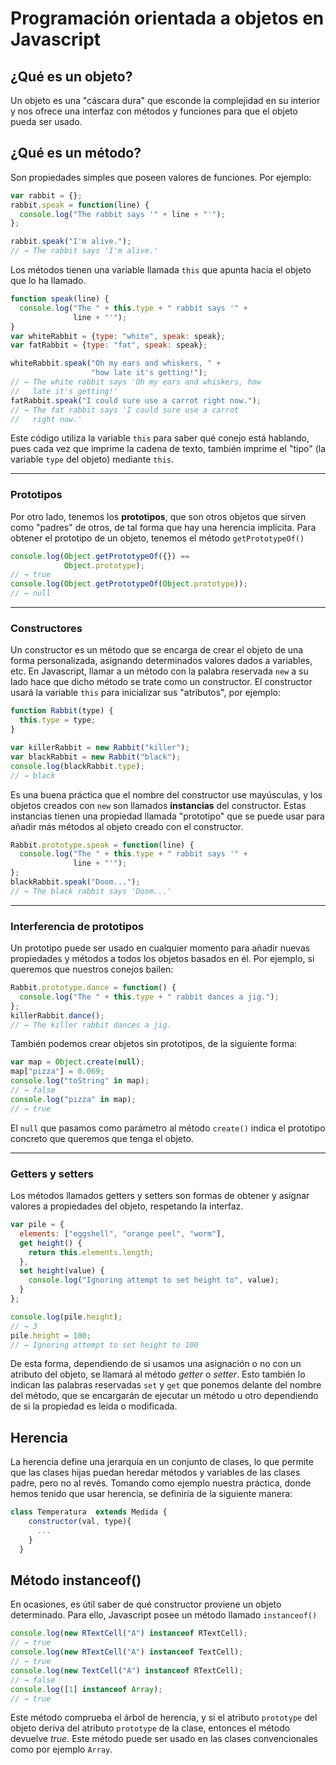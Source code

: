 # Programación orientada a objetos en Javascript

## ¿Qué es un objeto?
Un objeto es una "cáscara dura" que esconde la complejidad en su interior y nos ofrece una interfaz con métodos y funciones para que el objeto pueda ser usado.

## ¿Qué es un método?
Son propiedades simples que poseen valores de funciones. Por ejemplo:
```js
var rabbit = {};
rabbit.speak = function(line) {
  console.log("The rabbit says '" + line + "'");
};

rabbit.speak("I'm alive.");
// → The rabbit says 'I'm alive.'
```

Los métodos tienen una variable llamada `this` que apunta hacia el objeto que lo ha llamado.
```js
function speak(line) {
  console.log("The " + this.type + " rabbit says '" +
              line + "'");
}
var whiteRabbit = {type: "white", speak: speak};
var fatRabbit = {type: "fat", speak: speak};

whiteRabbit.speak("Oh my ears and whiskers, " +
                  "how late it's getting!");
// → The white rabbit says 'Oh my ears and whiskers, how
//   late it's getting!'
fatRabbit.speak("I could sure use a carrot right now.");
// → The fat rabbit says 'I could sure use a carrot
//   right now.'
```

Este código utiliza la variable `this` para saber qué conejo está hablando, pues cada vez que imprime la cadena de texto, también imprime el "tipo" (la variable `type` del objeto) mediante `this`.

---

### Prototipos

Por otro lado, tenemos los **prototipos**, que son otros objetos que sirven como "padres" de otros, de tal forma que hay una herencia implícita. Para obtener el prototipo de un objeto, tenemos el método `getPrototypeOf()`
```js
console.log(Object.getPrototypeOf({}) ==
            Object.prototype);
// → true
console.log(Object.getPrototypeOf(Object.prototype));
// → null
```

---

### Constructores
Un constructor es un método que se encarga de crear el objeto de una forma personalizada, asignando determinados valores dados a variables, etc. En Javascript, llamar a un método con la palabra reservada `new` a su lado hace que dicho método se trate como un constructor. El constructor usará la variable `this` para inicializar sus "atributos", por ejemplo:
```js
function Rabbit(type) {
  this.type = type;
}

var killerRabbit = new Rabbit("killer");
var blackRabbit = new Rabbit("black");
console.log(blackRabbit.type);
// → black
```

Es una buena práctica que el nombre del constructor use mayúsculas, y los objetos creados con `new` son llamados **instancias** del constructor. Estas instancias tienen una propiedad llamada "prototipo" que se puede usar para añadir más métodos al objeto creado con el constructor.
```js
Rabbit.prototype.speak = function(line) {
  console.log("The " + this.type + " rabbit says '" +
              line + "'");
};
blackRabbit.speak("Doom...");
// → The black rabbit says 'Doom...'
```

---

### Interferencia de prototipos
Un prototipo puede ser usado en cualquier momento para añadir nuevas propiedades y métodos a todos los objetos basados en él. Por ejemplo, si queremos que nuestros conejos bailen:
```js
Rabbit.prototype.dance = function() {
  console.log("The " + this.type + " rabbit dances a jig.");
};
killerRabbit.dance();
// → The killer rabbit dances a jig.
```

También podemos crear objetos sin prototipos, de la siguiente forma:
```js
var map = Object.create(null);
map["pizza"] = 0.069;
console.log("toString" in map);
// → false
console.log("pizza" in map);
// → true
```

El `null` que pasamos como parámetro al método `create()` indica el prototipo concreto que queremos que tenga el objeto.

---

### Getters y setters
Los métodos llamados getters y setters son formas de obtener y asignar valores a propiedades del objeto, respetando la interfaz.
```js
var pile = {
  elements: ["eggshell", "orange peel", "worm"],
  get height() {
    return this.elements.length;
  },
  set height(value) {
    console.log("Ignoring attempt to set height to", value);
  }
};

console.log(pile.height);
// → 3
pile.height = 100;
// → Ignoring attempt to set height to 100
```
De esta forma, dependiendo de si usamos una asignación o no con un atributo del objeto, se llamará al método *getter* o *setter*. Esto también lo indican las palabras reservadas `set` y `get` que ponemos delante del nombre del método, que se encargarán de ejecutar un método u otro dependiendo de si la propiedad es leída o modificada.

## Herencia
La herencia define una jerarquía en un conjunto de clases, lo que permite que las clases hijas puedan heredar métodos y variables de las clases padre, pero no al revés. Tomando como ejemplo nuestra práctica, donde hemos tenido que usar herencia, se definiría de la siguiente manera:
```js
class Temperatura  extends Medida {
    constructor(val, type){
      ...
    }
  }
```

## Método instanceof()
En ocasiones, es útil saber de qué constructor proviene un objeto determinado. Para ello, Javascript posee un método llamado `instanceof()`
```js
console.log(new RTextCell("A") instanceof RTextCell);
// → true
console.log(new RTextCell("A") instanceof TextCell);
// → true
console.log(new TextCell("A") instanceof RTextCell);
// → false
console.log([1] instanceof Array);
// → true
```
Este método comprueba el árbol de herencia, y si el atributo `prototype` del objeto deriva del atributo `prototype` de la clase, entonces el método devuelve *true*. Este método puede ser usado en las clases convencionales como por ejemplo `Array`.
